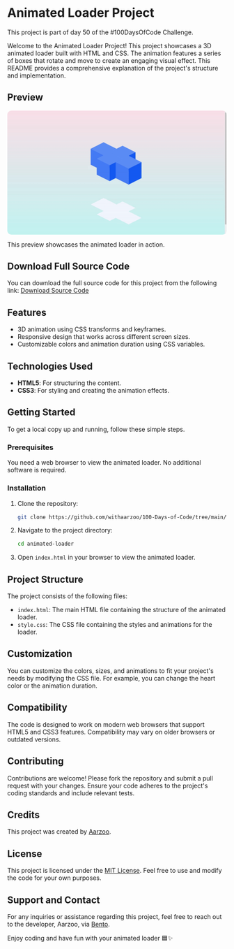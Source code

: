 # Animated Loader Project

This project is part of day 50 of the #100DaysOfCode Challenge.

Welcome to the Animated Loader Project! This project showcases a 3D animated loader built with HTML and CSS. The animation features a series of boxes that rotate and move to create an engaging visual effect. This README provides a comprehensive explanation of the project's structure and implementation.

## Preview

<div style="display: flex; align-items: center; justify-content: center; width: 100%; border-radius: 0.6rem;">
    <img src="preview.gif" alt="preview GIF" width="100%" height="100%" style="overflow: none; border-radius: inherit;"/>
</div>

This preview showcases the animated loader in action.

## Download Full Source Code

You can download the full source code for this project from the following link: [Download Source Code](https://t.me/CodeWithAarzoo)

## Features

- 3D animation using CSS transforms and keyframes.
- Responsive design that works across different screen sizes.
- Customizable colors and animation duration using CSS variables.

## Technologies Used

- **HTML5**: For structuring the content.
- **CSS3**: For styling and creating the animation effects.

## Getting Started

To get a local copy up and running, follow these simple steps.

### Prerequisites

You need a web browser to view the animated loader. No additional software is required.

### Installation

1. Clone the repository:

    ```sh
    git clone https://github.com/withaarzoo/100-Days-of-Code/tree/main/%5B%20Day%2050%20%5D%20-%20Animated%20Loader.git
    ```

2. Navigate to the project directory:

    ```sh
    cd animated-loader
    ```

3. Open `index.html` in your browser to view the animated loader.

## Project Structure

The project consists of the following files:

- `index.html`: The main HTML file containing the structure of the animated loader.
- `style.css`: The CSS file containing the styles and animations for the loader.

## Customization

You can customize the colors, sizes, and animations to fit your project's needs by modifying the CSS file. For example, you can change the heart color or the animation duration.

## Compatibility

The code is designed to work on modern web browsers that support HTML5 and CSS3 features. Compatibility may vary on older browsers or outdated versions.

## Contributing

Contributions are welcome! Please fork the repository and submit a pull request with your changes. Ensure your code adheres to the project's coding standards and include relevant tests.

## Credits

This project was created by [Aarzoo](https://x.com/withaarzoo).

## License

This project is licensed under the [MIT License](LICENSE). Feel free to use and modify the code for your own purposes.

## Support and Contact

For any inquiries or assistance regarding this project, feel free to reach out to the developer, Aarzoo, via [Bento](https://bento.me/withaarzoo).

Enjoy coding and have fun with your animated loader 🟦✨

